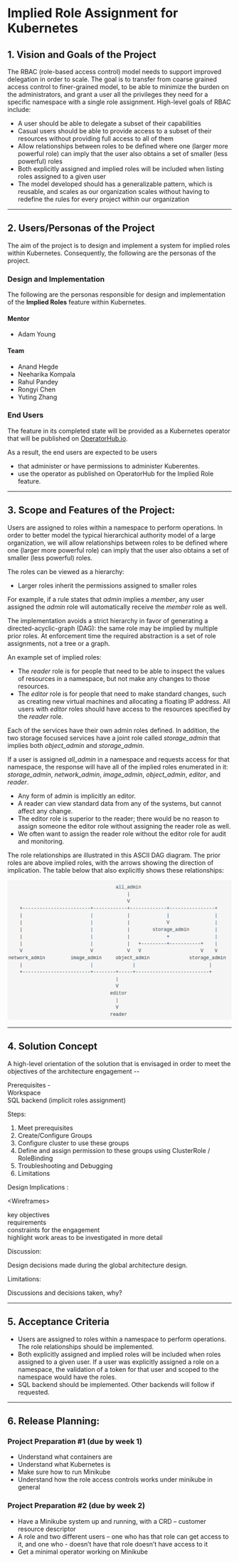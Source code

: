 # Implied Role Assignment for Kubernetes

## 1. Vision and Goals of the Project

The RBAC (role-based access control) model needs to support improved delegation in order to scale. The goal is to transfer from coarse grained access control to finer-grained model, to be able to minimize the burden on the administrators, and grant a user all the privileges they need for a specific namespace with a single role assignment. High-level goals of RBAC include:

- A user should be able to delegate a subset of their capabilities
- Casual users should be able to provide access to a subset of their resources without providing full access to all of them
- Allow relationships between roles to be defined where one (larger more powerful role) can imply that the user also obtains a set of smaller (less powerful) roles
- Both explicitly assigned and implied roles will be included when listing roles assigned to a given user
- The model developed should has a generalizable pattern, which is reusable, and scales as our organization scales without having to redefine the rules for every project within our organization

---

## 2. Users/Personas of the Project

The aim of the project is to design and implement a system for implied roles within Kubernetes. Consequently, the following are the personas of the project.

### Design and Implementation
The following are the personas responsible for design and implementation of the **Implied Roles** feature within Kubernetes.
#### Mentor
- Adam Young
#### Team
- Anand Hegde
- Neeharika Kompala
- Rahul Pandey
- Rongyi Chen
- Yuting Zhang

### End Users

The feature in its completed state will be provided as a Kubernetes operator that will be published on [OperatorHub.io](https://operatorhub.io/).

As a result, the end users are expected to be users 
- that administer or have permissions to administer Kuberentes.
- use the operator as published on OperatorHub for the Implied Role feature.


---

## 3. Scope and Features of the Project:

Users are assigned to roles within a namespace to perform operations. In order to better model the typical hierarchical authority model of a large organization, we will allow relationships between roles to be defined where one (larger more powerful role) can imply that the user also obtains a set of smaller (less powerful) roles.

The roles can be viewed as a hierarchy:
- Larger roles inherit the permissions assigned to smaller roles

For example, if a rule states that *admin* implies a *member*, any user assigned the *admin* role will automatically receive the *member* role as well.

The implementation avoids a strict hierarchy in favor of generating a directed-acyclic-graph (DAG): the same role may be implied by multiple prior roles. At enforcement time the required abstraction is a set of role assignments, not a tree or a graph.

An example set of implied roles: 
- The *reader* role is for people that need to be able to inspect the values of resources in a namespace, but not make any changes to those resources. 
- The *editor* role is for people that need to make standard changes, such as creating new virtual machines and allocating a floating IP address. All users with *editor* roles should have access to the resources specified by the *reader* role.

Each of the services have their own admin roles defined. In addition, the two storage focused services have a joint role called *storage_admin* that implies both *object_admin* and *storage_admin*.

If a user is assigned *all_admin* in a namespace and requests access for that namespace, the response will have all of the implied roles enumerated in it: *storage_admin*, *network_admin*, *image_admin*, *object_admin*, *editor*, and *reader*.

- Any form of admin is implicitly an editor. 
- A reader can view standard data from any of the systems, but cannot affect any change.
- The editor role is superior to the reader; there would be no reason to assign someone the editor role without assigning the reader role as well. 
- We often want to assign the reader role without the editor role for audit and monitoring.

The role relationships are illustrated in this ASCII DAG diagram. The prior roles are above implied roles, with the arrows showing the direction of implication. The table below that also explicitly shows these relationships:

![implied-role-dag](dag.png)

---

## 4. Solution Concept

A high-level orientation of the solution that is envisaged in order to meet the objectives of the architecture engagement -- 

Prerequisites - \
Workspace \
SQL backend (implicit roles assignment)

Steps:
1. Meet prerequisites
2. Create/Configure Groups
3. Configure cluster to use these groups
4. Define and assign permission to these groups using ClusterRole / RoleBinding
5. Troubleshooting and Debugging
6. Limitations

Design Implications :

\<Wireframes\>

key objectives \
requirements \
constraints for the engagement \
highlight work areas to be investigated in more detail


Discussion:

Design decisions made during the global architecture design.

Limitations:

Discussions and decisions taken, why?

---

## 5. Acceptance Criteria

- Users are assigned to roles within a namespace to perform operations. The role relationships should be implemented. 
- Both explicitly assigned and implied roles will be included when roles assigned to a given user. If a user was explicitly assigned a role on a namespace, the validation of a token for that user and scoped to the namespace would have the roles. 
- SQL backend should be implemented. Other backends will follow if requested.

---

## 6.  Release Planning:

### Project Preparation #1 (due by week 1)
- Understand what containers are
- Understand what Kubernetes is
- Make sure how to run Minikube
- Understand how the role access controls works under minikube in general

### Project Preparation #2 (due by week 2)
- Have a Minikube system up and running, with a CRD – customer resource descriptor
- A role and two different users – one who has that role can get access to it, and one who - doesn’t have that role doesn’t have access to it
- Get a minimal operator working on Minikube
